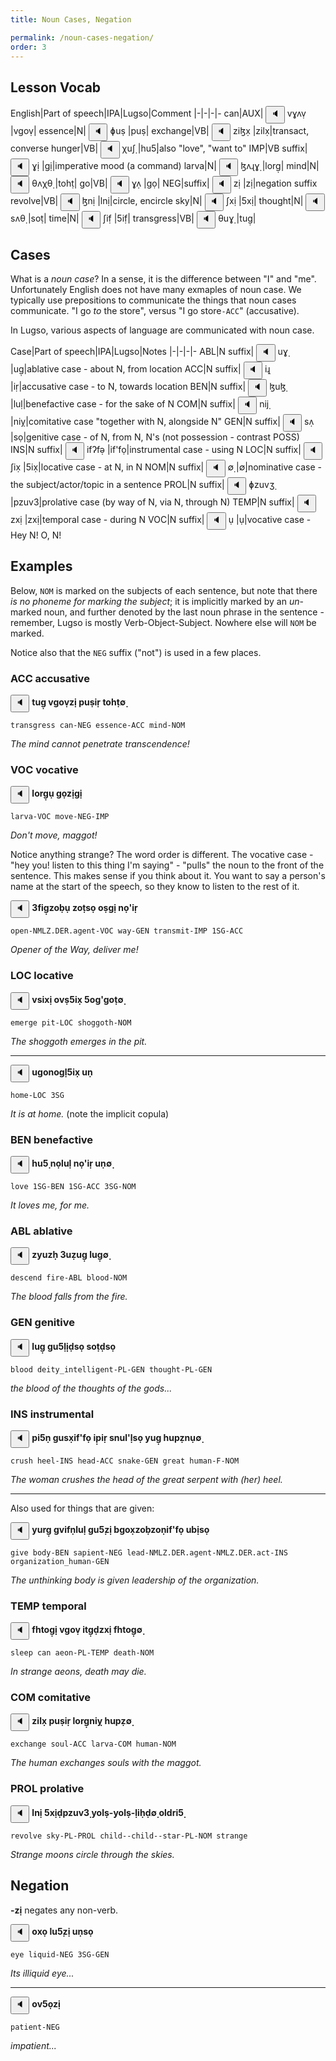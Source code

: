 ```yaml
---
title: Noun Cases, Negation

permalink: /noun-cases-negation/
order: 3
---
```


## Lesson Vocab

English|Part of speech|IPA|Lugso|Comment
|-|-|-|-
can|AUX|<span class='spoken '> <button class='speak' type='button' data-ipa='vɣʌṿ'>🔈</button> <span class='ipa'>vɣʌṿ</span> </span>|vgoṿ|
essence|N|<span class='spoken '> <button class='speak' type='button' data-ipa='ɸuṣ'>🔈</button> <span class='ipa'>ɸuṣ</span> </span>|puṣ|
exchange|VB|<span class='spoken '> <button class='speak' type='button' data-ipa='ziɮx̣'>🔈</button> <span class='ipa'>ziɮx̣</span> </span>|zilx̣|transact, converse
hunger|VB|<span class='spoken '> <button class='speak' type='button' data-ipa='χuʃ̣'>🔈</button> <span class='ipa'>χuʃ̣</span> </span>|hu5̣|also "love", "want to"
IMP|VB suffix|<span class='spoken '> <button class='speak' type='button' data-ipa='ɣị'>🔈</button> <span class='ipa'>ɣị</span> </span>|gị|imperative mood (a command)
larva|N|<span class='spoken '> <button class='speak' type='button' data-ipa='ɮʌɻɣ̣'>🔈</button> <span class='ipa'>ɮʌɻɣ̣</span> </span>|lorg̣|
mind|N|<span class='spoken '> <button class='speak' type='button' data-ipa='θʌχθ̣'>🔈</button> <span class='ipa'>θʌχθ̣</span> </span>|tohṭ|
go|VB|<span class='spoken '> <button class='speak' type='button' data-ipa='ɣʌ̣'>🔈</button> <span class='ipa'>ɣʌ̣</span> </span>|gọ|
NEG|suffix|<span class='spoken '> <button class='speak' type='button' data-ipa='zị'>🔈</button> <span class='ipa'>zị</span> </span>|zị|negation suffix
revolve|VB|<span class='spoken '> <button class='speak' type='button' data-ipa='ɮnị'>🔈</button> <span class='ipa'>ɮnị</span> </span>|lnị|circle, encircle
sky|N|<span class='spoken '> <button class='speak' type='button' data-ipa='ʃxị'>🔈</button> <span class='ipa'>ʃxị</span> </span>|5xị|
thought|N|<span class='spoken '> <button class='speak' type='button' data-ipa='sʌθ̣'>🔈</button> <span class='ipa'>sʌθ̣</span> </span>|soṭ|
time|N|<span class='spoken '> <button class='speak' type='button' data-ipa='ʃif̣'>🔈</button> <span class='ipa'>ʃif̣</span> </span>|5if̣|
transgress|VB|<span class='spoken '> <button class='speak' type='button' data-ipa='θuɣ̣'>🔈</button> <span class='ipa'>θuɣ̣</span> </span>|tug̣|

## Cases

What is a _noun case_? In a sense, it is the difference between "I" and "me". Unfortunately English does not have many exmaples of noun case. We typically use prepositions to communicate the things that noun cases communicate. "I go _to_ the store", versus "I go store`-ACC`" (accusative).

In Lugso, various aspects of language are communicated with noun case.

Case|Part of speech|IPA|Lugso|Notes
|-|-|-|-
ABL|N suffix|<span class='spoken '> <button class='speak' type='button' data-ipa='uɣ̣'>🔈</button> <span class='ipa'>uɣ̣</span> </span>|ug̣|ablative case - about N, from location
ACC|N suffix|<span class='spoken '> <button class='speak' type='button' data-ipa='iɻ̣'>🔈</button> <span class='ipa'>iɻ̣</span> </span>|iṛ|accusative case - to N, towards location
BEN|N suffix|<span class='spoken '> <button class='speak' type='button' data-ipa='ɮuɮ̣'>🔈</button> <span class='ipa'>ɮuɮ̣</span> </span>|luḷ|benefactive case - for the sake of N
COM|N suffix|<span class='spoken '> <button class='speak' type='button' data-ipa='nij̣'>🔈</button> <span class='ipa'>nij̣</span> </span>|niỵ|comitative case "together with N, alongside N"
GEN|N suffix|<span class='spoken '> <button class='speak' type='button' data-ipa='sʌ̣'>🔈</button> <span class='ipa'>sʌ̣</span> </span>|sọ|genitive case - of N, from N, N's (not possession - contrast POSS)
INS|N suffix|<span class='spoken '> <button class='speak' type='button' data-ipa='ifʔfə̣'>🔈</button> <span class='ipa'>ifʔfə̣</span> </span>|if'fọ|instrumental case - using N
LOC|N suffix|<span class='spoken '> <button class='speak' type='button' data-ipa='ʃix̣'>🔈</button> <span class='ipa'>ʃix̣</span> </span>|5ix̣|locative case - at N, in N
NOM|N suffix|<span class='spoken '> <button class='speak' type='button' data-ipa='∅̣'>🔈</button> <span class='ipa'>∅̣</span> </span>|∅̣|nominative case - the subject/actor/topic in a sentence
PROL|N suffix|<span class='spoken '> <button class='speak' type='button' data-ipa='ɸzuvʒ̣'>🔈</button> <span class='ipa'>ɸzuvʒ̣</span> </span>|pzuv3̣|prolative case (by way of N, via N, through N)
TEMP|N suffix|<span class='spoken '> <button class='speak' type='button' data-ipa='zxị'>🔈</button> <span class='ipa'>zxị</span> </span>|zxị|temporal case - during N
VOC|N suffix|<span class='spoken '> <button class='speak' type='button' data-ipa='ụ'>🔈</button> <span class='ipa'>ụ</span> </span>|ụ|vocative case - Hey N! O, N!

## Examples

Below, `NOM` is marked on the subjects of each sentence, but note that there _is no phoneme for marking the subject_; it is implicitly marked by an _un_-marked noun, and further denoted by the last noun phrase in the sentence - remember, Lugso is mostly Verb-Object-Subject. Nowhere else will `NOM` be marked.

Notice also that the `NEG` suffix ("not") is used in a few places.

### ACC accusative

<span class='spoken btnOnly'> <button class='speak' type='button' data-ipa='θuɣ̣ vɣʌṿzị ɸuṣiɻ̣ θʌχθ̣∅̣'>🔈</button>  </span> <strong>tug̣ vgoṿzị puṣiṛ tohṭ∅̣</strong>

`transgress can-NEG essence-ACC mind-NOM`

_The mind cannot penetrate transcendence!_

### VOC vocative

<span class='spoken btnOnly'> <button class='speak' type='button' data-ipa='ɮʌɻɣ̣ụ ɣʌ̣zịɣị'>🔈</button>  </span> <strong>lorg̣ụ gọzịgị</strong>

`larva-VOC move-NEG-IMP`

_Don't move, maggot!_

Notice anything strange? The word order is different. The vocative case - "hey you! listen to this thing I'm saying" - "pulls" the noun to the front of the sentence. This makes sense if you think about it. You want to say a person's name at the start of the speech, so they know to listen to the rest of it.

<span class='spoken btnOnly'> <button class='speak' type='button' data-ipa='ʒfiɣ̣zəβ̣ụ zʌθ̣sə̣ ʌṣɣị nʌ̣ʔiɻ̣'>🔈</button>  </span> <strong>3fig̣zoḅụ zoṭsọ oṣgị nọ'iṛ</strong>

`open-NMLZ.DER.agent-VOC way-GEN transmit-IMP 1SG-ACC`

_Opener of the Way, deliver me!_

### LOC locative

<span class='spoken btnOnly'> <button class='speak' type='button' data-ipa='vsixị ʌvṣʃix̣ ʃʌɣʔɣəθ̣∅̣'>🔈</button>  </span> <strong>vsixị ovṣ5ix̣ 5og'goṭ∅̣</strong>

`emerge pit-LOC shoggoth-NOM`

_The shoggoth emerges in the pit._

---

<span class='spoken btnOnly'> <button class='speak' type='button' data-ipa='uɣənəɣɮ̣ʃix̣ uṇ'>🔈</button>  </span> <strong>ugonogḷ5ix̣ uṇ</strong>

`home-LOC 3SG`

_It is at home._ (note the implicit copula)

### BEN benefactive

<span class='spoken btnOnly'> <button class='speak' type='button' data-ipa='χuʃ̣ nʌ̣ɮuɮ̣ nʌ̣ʔiɻ̣ uṇ∅̣'>🔈</button>  </span> <strong>hu5̣ nọluḷ nọ'iṛ uṇ∅̣</strong>

`love 1SG-BEN 1SG-ACC 3SG-NOM`

_It loves me, for me._

### ABL ablative

<span class='spoken btnOnly'> <button class='speak' type='button' data-ipa='zjuzχ̣ ʒuẓuɣ̣ ɮuɣ̣∅̣'>🔈</button>  </span> <strong>zyuzḥ 3uẓug̣ lug̣∅̣</strong>

`descend fire-ABL blood-NOM`

_The blood falls from the fire._

### GEN genitive

<span class='spoken btnOnly'> <button class='speak' type='button' data-ipa='ɮuɣ̣ ɣuʃ̣ɮị̣ð̣sə̣ sʌθ̣ð̣sə̣'>🔈</button>  </span> <strong>lug̣ gu5̣lị̣ḍsọ soṭḍsọ</strong>

`blood deity_intelligent-PL-GEN thought-PL-GEN`

_the blood of the thoughts of the gods..._

### INS instrumental

<span class='spoken btnOnly'> <button class='speak' type='button' data-ipa='ɸiʃṇ ɣusx̣ifʔfə̣ iɸ̣iɻ̣ snuɮʔɮ̣sə̣ juɣ̣ χuɸẓnụ∅̣'>🔈</button>  </span> <strong>pi5ṇ gusx̣if'fọ ip̣iṛ snul'ḷsọ yug̣ hupẓnụ∅̣</strong>

`crush heel-INS head-ACC snake-GEN great human-F-NOM`

_The woman crushes the head of the great serpent with (her) heel._

---

Also used for things that are given:

<span class='spoken btnOnly'> <button class='speak' type='button' data-ipa='juɻɣ̣ ɣvifṇɮuɮ̣ ɣuʃ̣zị βɣʌx̣zəβ̣zəṇifʔfə̣ uβịsə̣'>🔈</button>  </span> <strong>yurg̣ gvifṇluḷ gu5̣zị bgox̣zoḅzoṇif'fọ ubịsọ</strong>

`give body-BEN sapient-NEG lead-NMLZ.DER.agent-NMLZ.DER.act-INS organization_human-GEN`

_The unthinking body is given leadership of the organization._

### TEMP temporal

<span class='spoken btnOnly'> <button class='speak' type='button' data-ipa='fχθʌɣ̣ị̣ vɣʌṿ iθɣ̣ð̣zxị fχθʌɣ̣∅̣'>🔈</button>  </span> <strong>fhtog̣ị̣ vgoṿ itg̣ḍzxị fhtog̣∅̣</strong>

`sleep can aeon-PL-TEMP death-NOM`

_In strange aeons, death may die._

### COM comitative

<span class='spoken btnOnly'> <button class='speak' type='button' data-ipa='ziɮx̣ ɸuṣiɻ̣ ɮʌɻɣ̣nij̣ χuɸẓ∅̣'>🔈</button>  </span> <strong>zilx̣ puṣiṛ lorg̣niỵ hupẓ∅̣</strong>

`exchange soul-ACC larva-COM human-NOM`

_The human exchanges souls with the maggot._

### PROL prolative

<span class='spoken btnOnly'> <button class='speak' type='button' data-ipa='ɮnị ʃxịð̣ɸzuvʒ̣ jʌɮṣ-̣jəɮṣ-̣ɮiχ̣ð̣∅̣ ʌɮðɻiʃ̣'>🔈</button>  </span> <strong>lnị 5xịḍpzuv3̣ yolṣ-̣yolṣ-̣liḥḍ∅̣ oldri5̣</strong>

`revolve sky-PL-PROL child--child--star-PL-NOM strange`

_Strange moons circle through the skies._

## Negation

**-zị** negates any non-verb.

<span class='spoken btnOnly'> <button class='speak' type='button' data-ipa='ʌxə̣ ɮuʃ̣zị uṇsə̣'>🔈</button>  </span> <strong>oxọ lu5̣zị uṇsọ</strong>

`eye liquid-NEG 3SG-GEN`

_Its illiquid eye..._

---

<span class='spoken btnOnly'> <button class='speak' type='button' data-ipa='ʌvʃə̣zị'>🔈</button>  </span> <strong>ov5ọzị</strong>

`patient-NEG`

_impatient..._
